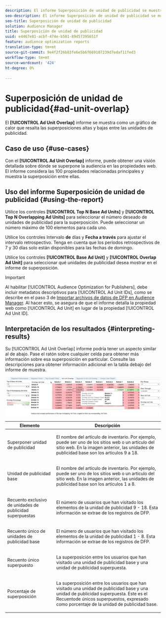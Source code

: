 ```yaml
---
description: El informe Superposición de unidad de publicidad se muestra como un gráfico de calor que resalta superposiciones altas y bajas entre las unidades de publicidad.
seo-description: El informe Superposición de unidad de publicidad se muestra como un gráfico de calor que resalta superposiciones altas y bajas entre las unidades de publicidad.
seo-title: Superposición de unidad de publicidad
solution: Audience Manager
title: Superposición de unidad de publicidad
uuid: e4467e81-acbf-474e-b501-89d57395651f
feature: audience optimization reports
translation-type: tm+mt
source-git-commit: 9e4f2f26b83fe6e5b6f669107239d7edaf11fed3
workflow-type: tm+mt
source-wordcount: '424'
ht-degree: 0%

---
```



# Superposición de unidad de publicidad{#ad-unit-overlap}

El **[!UICONTROL Ad Unit Overlap]** informe se muestra como un gráfico de calor que resalta las superposiciones altas y bajas entre las unidades de publicidad.

## Caso de uso {#use-cases}

Con el **[!UICONTROL Ad Unit Overlap]** informe, puede obtener una visión detallada sobre dónde se superpone la audiencia en las propiedades web. El informe considera las 100 propiedades relacionadas principales y muestra la superposición entre ellas.

## Uso del informe Superposición de unidad de publicidad {#using-the-report}

Utilice los controles **[!UICONTROL Top N Base Ad Units]** y **[!UICONTROL Top N Overlapping Ad Units]** para seleccionar el número deseado de unidades de publicidad para la superposición. Puede seleccionar un número máximo de 100 elementos para cada uno.

Utilice los controles Intervalo **de** días y **Fecha a través** para ajustar el intervalo retrospectivo. Tenga en cuenta que los períodos retrospectivos de 7 y 30 días solo están disponibles para las fechas de domingo.

Utilice los controles **[!UICONTROL Base Ad Unit]** y **[!UICONTROL Overlap Ad Unit]** para seleccionar qué unidades de publicidad desea mostrar en el informe de superposición.

>[!IMPORTANT]
>
>Al habilitar [!UICONTROL Audience Optimization for Publishers], debe incluir metadatos descriptivos para [!UICONTROL Ad Unit IDs], como se describe en el paso 3 de [Importar archivos de datos de DFP en Audience Manager](../../../reporting/audience-optimization-reports/aor-publishers/import-dfp.md). Al hacer esto, se asegura de que el informe detalla la propiedad web como [!UICONTROL Ad Unit] en lugar de la propiedad [!UICONTROL Ad Unit ID].

## Interpretación de los resultados {#interpreting-results}

Su [!UICONTROL Ad Unit Overlap] informe podría tener un aspecto similar al de abajo. Pase el ratón sobre cualquier celda para obtener más información sobre esa superposición en particular. Consulte las descripciones para obtener información adicional en la tabla debajo del informe de muestra.

![](assets/publisher_ad_unit_overlap.png)

<table id="table_22340F45B1B94D3796174CB30A60E212"> 
 <thead> 
  <tr> 
   <th colname="col1" class="entry"> Elemento </th> 
   <th colname="col2" class="entry"> Descripción </th> 
  </tr>
 </thead>
 <tbody> 
  <tr> 
   <td colname="col1"> <p><span class="wintitle"> Superponer unidad de publicidad</span> </p> </td> 
   <td colname="col2"> <p>El nombre del artículo de inventario. Por ejemplo, puede ser uno de los sitios web o un artículo del sitio web. En la imagen anterior, las unidades de publicidad base son los artículos 9 a 18. </p> </td> 
  </tr> 
  <tr> 
   <td colname="col1"> <p><span class="wintitle"> Unidad de publicidad base</span> </p> </td> 
   <td colname="col2"> <p>El nombre del artículo de inventario. Por ejemplo, puede ser uno de los sitios web o un artículo del sitio web. En la imagen anterior, las unidades de publicidad base son los artículos 1 a 8. </p> </td> 
  </tr> 
  <tr> 
   <td colname="col1"> <p><span class="wintitle"> Recuento exclusivo de unidades de publicidad superpuestas</span> </p> </td> 
   <td colname="col2"> <p>El número de usuarios que han visitado los elementos de la unidad de publicidad 9 - 18. Esta información se extrae de los registros de DFP. </p> </td> 
  </tr> 
  <tr> 
   <td colname="col1"> <p><span class="wintitle"> Recuento único de unidades de publicidad base</span> </p> </td> 
   <td colname="col2"> <p>El número de usuarios que han visitado los elementos de la unidad de publicidad 1 - 8. Esta información se extrae de los registros de DFP. </p> </td> 
  </tr> 
  <tr> 
   <td colname="col1"> <p><span class="wintitle"> Recuento único superpuesto</span> </p> </td> 
   <td colname="col2"> <p>La superposición entre los usuarios que han visitado una unidad <span class="wintitle"> de publicidad</span> base y una unidad <span class="wintitle"> de publicidad superpuesta</span>. </p> </td> 
  </tr> 
  <tr> 
   <td colname="col1"> <p><span class="wintitle"> Porcentaje de superposición</span> </p> </td> 
   <td colname="col2"> <p>La superposición entre los usuarios que han visitado una unidad <span class="wintitle"> de publicidad</span> base y una unidad <span class="wintitle"> de publicidad superpuesta</span>. Este es el <span class="wintitle"> Recuento</span>de únicos superpuestos, expresado como porcentaje de la unidad <span class="wintitle"></span>de publicidad base. </p> </td> 
  </tr> 
 </tbody> 
</table>
